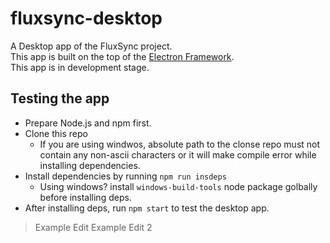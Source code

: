 # fluxsync-desktop

A Desktop app of the FluxSync project.  
This app is built on the top of the [Electron Framework](https://electronjs.org/).  
This app is in development stage.

## Testing the app
- Prepare Node.js and npm first.
- Clone this repo
  - If you are using windwos, absolute path to the clonse repo must not contain any non-ascii characters or it will make compile error while installing dependencies.
- Install dependencies by running `npm run insdeps`
  - Using windows? install `windows-build-tools` node package golbally before installing deps.
- After installing deps, run `npm start` to test the desktop app.

> Example Edit
> Example Edit 2
